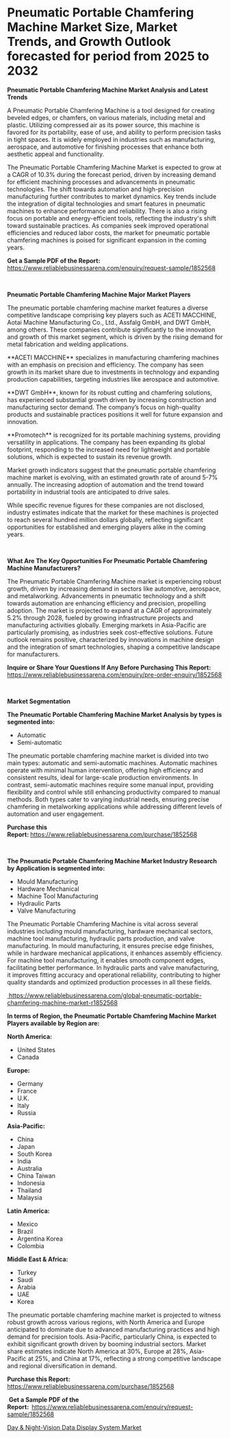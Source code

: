 <p><h1>Pneumatic Portable Chamfering Machine Market Size, Market Trends, and Growth Outlook forecasted for period from 2025 to 2032</h1></p><p><strong>Pneumatic Portable Chamfering Machine Market Analysis and Latest Trends</strong></p>
<p><p>A Pneumatic Portable Chamfering Machine is a tool designed for creating beveled edges, or chamfers, on various materials, including metal and plastic. Utilizing compressed air as its power source, this machine is favored for its portability, ease of use, and ability to perform precision tasks in tight spaces. It is widely employed in industries such as manufacturing, aerospace, and automotive for finishing processes that enhance both aesthetic appeal and functionality.</p><p>The Pneumatic Portable Chamfering Machine Market is expected to grow at a CAGR of 10.3% during the forecast period, driven by increasing demand for efficient machining processes and advancements in pneumatic technologies. The shift towards automation and high-precision manufacturing further contributes to market dynamics. Key trends include the integration of digital technologies and smart features in pneumatic machines to enhance performance and reliability. There is also a rising focus on portable and energy-efficient tools, reflecting the industry's shift toward sustainable practices. As companies seek improved operational efficiencies and reduced labor costs, the market for pneumatic portable chamfering machines is poised for significant expansion in the coming years.</p></p>
<p><strong>Get a Sample PDF of the Report:&nbsp;</strong> <a href="https://www.reliablebusinessarena.com/enquiry/request-sample/1852568?utm_campaign=2645&utm_medium=2&utm_source=Github&utm_content=ia&utm_term=28022025&utm_id=pneumatic-portable-chamfering-machine">https://www.reliablebusinessarena.com/enquiry/request-sample/1852568</a></p>
<p>&nbsp;</p>
<p><strong>Pneumatic Portable Chamfering Machine Major Market Players</strong></p>
<p><p>The pneumatic portable chamfering machine market features a diverse competitive landscape comprising key players such as ACETI MACCHINE, Aotai Machine Manufacturing Co., Ltd., Assfalg GmbH, and DWT GmbH, among others. These companies contribute significantly to the innovation and growth of this market segment, which is driven by the rising demand for metal fabrication and welding applications.</p><p>**ACETI MACCHINE** specializes in manufacturing chamfering machines with an emphasis on precision and efficiency. The company has seen growth in its market share due to investments in technology and expanding production capabilities, targeting industries like aerospace and automotive.</p><p>**DWT GmbH**, known for its robust cutting and chamfering solutions, has experienced substantial growth driven by increasing construction and manufacturing sector demand. The company’s focus on high-quality products and sustainable practices positions it well for future expansion and innovation.</p><p>**Promotech** is recognized for its portable machining systems, providing versatility in applications. The company has been expanding its global footprint, responding to the increased need for lightweight and portable solutions, which is expected to sustain its revenue growth.</p><p>Market growth indicators suggest that the pneumatic portable chamfering machine market is evolving, with an estimated growth rate of around 5-7% annually. The increasing adoption of automation and the trend toward portability in industrial tools are anticipated to drive sales.</p><p>While specific revenue figures for these companies are not disclosed, industry estimates indicate that the market for these machines is projected to reach several hundred million dollars globally, reflecting significant opportunities for established and emerging players alike in the coming years.</p></p>
<p>&nbsp;</p>
<p><strong>What Are The Key Opportunities For Pneumatic Portable Chamfering Machine Manufacturers?</strong></p>
<p><p>The Pneumatic Portable Chamfering Machine market is experiencing robust growth, driven by increasing demand in sectors like automotive, aerospace, and metalworking. Advancements in pneumatic technology and a shift towards automation are enhancing efficiency and precision, propelling adoption. The market is projected to expand at a CAGR of approximately 5.2% through 2028, fueled by growing infrastructure projects and manufacturing activities globally. Emerging markets in Asia-Pacific are particularly promising, as industries seek cost-effective solutions. Future outlook remains positive, characterized by innovations in machine design and the integration of smart technologies, shaping a competitive landscape for manufacturers.</p></p>
<p><strong>Inquire or Share Your Questions If Any Before Purchasing This Report:</strong> <a href="https://www.reliablebusinessarena.com/enquiry/pre-order-enquiry/1852568?utm_campaign=2645&utm_medium=2&utm_source=Github&utm_content=ia&utm_term=28022025&utm_id=pneumatic-portable-chamfering-machine">https://www.reliablebusinessarena.com/enquiry/pre-order-enquiry/1852568</a></p>
<p>&nbsp;</p>
<p><strong>Market Segmentation</strong></p>
<p><strong>The Pneumatic Portable Chamfering Machine Market Analysis by types is segmented into:</strong></p>
<p><ul><li>Automatic</li><li>Semi-automatic</li></ul></p>
<p><p>The pneumatic portable chamfering machine market is divided into two main types: automatic and semi-automatic machines. Automatic machines operate with minimal human intervention, offering high efficiency and consistent results, ideal for large-scale production environments. In contrast, semi-automatic machines require some manual input, providing flexibility and control while still enhancing productivity compared to manual methods. Both types cater to varying industrial needs, ensuring precise chamfering in metalworking applications while addressing different levels of automation and user engagement.</p></p>
<p><strong>Purchase this Report:&nbsp;</strong><a href="https://www.reliablebusinessarena.com/purchase/1852568?utm_campaign=2645&utm_medium=2&utm_source=Github&utm_content=ia&utm_term=28022025&utm_id=pneumatic-portable-chamfering-machine">https://www.reliablebusinessarena.com/purchase/1852568</a></p>
<p>&nbsp;</p>
<p><strong>The Pneumatic Portable Chamfering Machine Market Industry Research by Application is segmented into:</strong></p>
<p><ul><li>Mould Manufacturing</li><li>Hardware Mechanical</li><li>Machine Tool Manufacturing</li><li>Hydraulic Parts</li><li>Valve Manufacturing</li></ul></p>
<p><p>The Pneumatic Portable Chamfering Machine is vital across several industries including mould manufacturing, hardware mechanical sectors, machine tool manufacturing, hydraulic parts production, and valve manufacturing. In mould manufacturing, it ensures precise edge finishes, while in hardware mechanical applications, it enhances assembly efficiency. For machine tool manufacturing, it enables smooth component edges, facilitating better performance. In hydraulic parts and valve manufacturing, it improves fitting accuracy and operational reliability, contributing to higher quality standards and optimized production processes in all these fields.</p></p>
<p><a href="https://www.reliablebusinessarena.com/global-pneumatic-portable-chamfering-machine-market-r1852568?utm_campaign=2645&utm_medium=2&utm_source=Github&utm_content=ia&utm_term=28022025&utm_id=pneumatic-portable-chamfering-machine">&nbsp;https://www.reliablebusinessarena.com/global-pneumatic-portable-chamfering-machine-market-r1852568</a></p>
<p><strong>In terms of Region, the Pneumatic Portable Chamfering Machine Market Players available by Region are:</strong></p>
<p>
    <p> <strong> North America: </strong>
        <ul>
            <li>United States</li>
            <li>Canada</li>
        </ul>
        </p> 
    <p> <strong> Europe: </strong>
        <ul>
            <li>Germany</li>
            <li>France</li>
            <li>U.K.</li>
            <li>Italy</li>
            <li>Russia</li>
        </ul>
        </p> 
    <p> <strong> Asia-Pacific: </strong>
        <ul>
            <li>China</li>
            <li>Japan</li>
            <li>South Korea</li>
            <li>India</li>
            <li>Australia</li>
            <li>China Taiwan</li>
            <li>Indonesia</li>
            <li>Thailand</li>
            <li>Malaysia</li>
        </ul>
        </p> 
    <p> <strong> Latin America: </strong>
        <ul>
            <li>Mexico</li>
            <li>Brazil</li>
            <li>Argentina Korea</li>
            <li>Colombia</li>
        </ul>
        </p> 
    <p> <strong> Middle East & Africa: </strong>
        <ul>
            <li>Turkey</li>
            <li>Saudi</li>
            <li>Arabia</li>
            <li>UAE</li>
            <li>Korea</li>
        </ul>
    </p>
    </p>
<p><p>The pneumatic portable chamfering machine market is projected to witness robust growth across various regions, with North America and Europe anticipated to dominate due to advanced manufacturing practices and high demand for precision tools. Asia-Pacific, particularly China, is expected to exhibit significant growth driven by booming industrial sectors. Market share estimates indicate North America at 30%, Europe at 28%, Asia-Pacific at 25%, and China at 17%, reflecting a strong competitive landscape and regional diversification in demand.</p></p>
<p><strong>Purchase this Report: </strong><a href="https://www.reliablebusinessarena.com/purchase/1852568?utm_campaign=2645&utm_medium=2&utm_source=Github&utm_content=ia&utm_term=28022025&utm_id=pneumatic-portable-chamfering-machine">https://www.reliablebusinessarena.com/purchase/1852568</a></p>
<p>&nbsp;<strong>Get a Sample PDF of the Report:&nbsp;&nbsp;</strong><a href="https://www.reliablebusinessarena.com/enquiry/request-sample/1852568?utm_campaign=2645&utm_medium=2&utm_source=Github&utm_content=ia&utm_term=28022025&utm_id=pneumatic-portable-chamfering-machine">https://www.reliablebusinessarena.com/enquiry/request-sample/1852568</a></p>
<p><strong></strong></p>
<p><p><a href="https://github.com/darenph8er/Market-Research-Report-List-1/blob/main/day-night-vision-data-display-system-market.md?utm_campaign=2645&utm_medium=2&utm_source=Github&utm_content=ia&utm_term=28022025&utm_id=pneumatic-portable-chamfering-machine">Day & Night-Vision Data Display System Market</a></p></p>